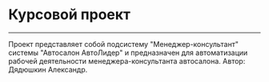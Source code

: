 # Курсовой проект
___
Проект представляет собой подсистему "Менеджер-консультант" системы "Автосалон АвтоЛидер" и предназначен для автоматизации рабочей деятельности менеджера-консультанта автосалона.
Автор: Дядюшкин Александр.
